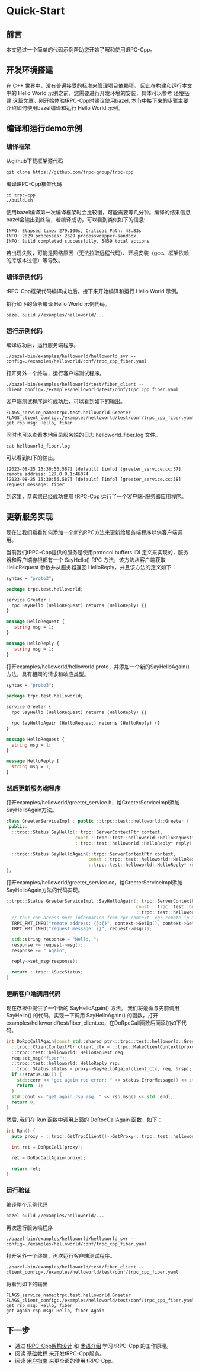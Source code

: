 # Quick-Start

## 前言

本文通过一个简单的代码示例帮助您开始了解和使用tRPC-Cpp。

## 开发环境搭建

在 C++ 世界中，没有普遍接受的标准来管理项目依赖项。 因此在构建和运行本文中的 Hello World 示例之前，您需要进行开发环境的安装，具体可以参考 [环境搭建](setup_env.md) 这篇文章。刚开始体验tRPC-Cpp时建议使用bazel, 本节中接下来的步骤主要介绍如何使用bazel编译和运行 Hello World 示例。

## 编译和运行demo示例

### 编译框架

从github下载框架源代码

```shell
git clone https://github.com/trpc-group/trpc-cpp
```

编译tRPC-Cpp框架代码

```shell
cd trpc-cpp
./build.sh
```

使用bazel编译第一次编译框架时会比较慢，可能需要等几分钟。编译的结果信息bazel会输出到终端，若编译成功，可以看到类似如下的信息:

```shell
INFO: Elapsed time: 279.100s, Critical Path: 48.83s
INFO: 2629 processes: 2629 processwrapper-sandbox.
INFO: Build completed successfully, 5459 total actions
```

若出现失败，可能是网络原因（无法拉取远程代码）、环境安装（gcc、框架依赖的库版本过低）等导致。

### 编译示例代码

tRPC-Cpp框架代码编译成功后，接下来开始编译和运行 Hello World 示例。

执行如下的命令编译 Hello World 示例代码。

```shell
bazel build //examples/helloworld/...
```

### 运行示例代码

编译成功后，运行服务端程序。

```shell
./bazel-bin/examples/helloworld/helloworld_svr --config=./examples/helloworld/conf/trpc_cpp_fiber.yaml
```

打开另外一个终端，运行客户端测试程序。

```shell
./bazel-bin/examples/helloworld/test/fiber_client --client_config=./examples/helloworld/test/conf/trpc_cpp_fiber.yaml
```

客户端测试程序运行成功后，可以看到如下的输出。

```shell
FLAGS_service_name:trpc.test.helloworld.Greeter
FLAGS_client_config:./examples/helloworld/test/conf/trpc_cpp_fiber.yaml
get rsp msg: Hello, fiber
```

同时也可以查看本地目录服务端的日志 helloworld_fiber.log 文件。

```shell
cat helloworld_fiber.log 
```

可以看到如下的输出。

```shell
[2023-08-25 15:30:56.587] [default] [info] [greeter_service.cc:37] remote address: 127.0.0.1:46074
[2023-08-25 15:30:56.587] [default] [info] [greeter_service.cc:38] request message: fiber
```

到这里，恭喜您已经成功使用 tRPC-Cpp 运行了一个客户端-服务器应用程序。

## 更新服务实现

现在让我们看看如何添加一个新的RPC方法来更新给服务端程序以供客户端调用。

当前我们tRPC-Cpp提供的服务是使用protocol buffers IDL定义来实现的，服务器和客户端存根都有一个 SayHello() RPC 方法，该方法从客户端获取 HelloRequest 参数并从服务器返回 HelloReply，并且该方法的定义如下：

```protobuf
syntax = "proto3";

package trpc.test.helloworld;

service Greeter {
  rpc SayHello (HelloRequest) returns (HelloReply) {}
}

message HelloRequest {
   string msg = 1;
}

message HelloReply {
   string msg = 1;
}
```

打开examples/helloworld/helloworld.proto，并添加一个新的SayHelloAgain()方法，具有相同的请求和响应类型。

```protobuf
syntax = "proto3";
 
package trpc.test.helloworld;

service Greeter {
  rpc SayHello (HelloRequest) returns (HelloReply) {}

  rpc SayHelloAgain (HelloRequest) returns (HelloReply) {}
}

message HelloRequest {
  string msg = 1;
}

message HelloReply {
  string msg = 1;
}
```

### 然后更新服务端程序

打开examples/helloworld/greeter_service.h，给GreeterServiceImpl添加SayHelloAgain方法。

```cpp
class GreeterServiceImpl : public ::trpc::test::helloworld::Greeter {
 public:
  ::trpc::Status SayHello(::trpc::ServerContextPtr context,
                          const ::trpc::test::helloworld::HelloRequest* request,
                          ::trpc::test::helloworld::HelloReply* reply) override;

  ::trpc::Status SayHelloAgain(::trpc::ServerContextPtr context,
                               const ::trpc::test::helloworld::HelloRequest* request,
                               ::trpc::test::helloworld::HelloReply* reply) override;
};
```

打开examples/helloworld/greeter_service.cc，给GreeterServiceImpl添加SayHelloAgain方法的代码实现。

```cpp
::trpc::Status GreeterServiceImpl::SayHelloAgain(::trpc::ServerContextPtr context,
                                                 const ::trpc::test::helloworld::HelloRequest* request,
                                                 ::trpc::test::helloworld::HelloReply* reply) {
  // Your can access more information from rpc context, eg: remote ip and port
  TRPC_FMT_INFO("remote address: {}:{}", context->GetIp(), context->GetPort());
  TRPC_FMT_INFO("request message: {}", request->msg());

  std::string response = "Hello, ";
  response += request->msg();
  response += " Again";

  reply->set_msg(response);

  return ::trpc::kSuccStatus;
}
```

### 更新客户端调用代码

现在存根中提供了一个新的 SayHelloAgain() 方法。 我们将遵循与先前调用 SayHello() 的代码，实现一下调用 SayHelloAgain() 的函数，打开examples/helloworld/test/fiber_client.cc，在DoRpcCall函数后面添加如下代码。

```cpp
int DoRpcCallAgain(const std::shared_ptr<::trpc::test::helloworld::GreeterServiceProxy>& proxy) {
  ::trpc::ClientContextPtr client_ctx = ::trpc::MakeClientContext(proxy);
  ::trpc::test::helloworld::HelloRequest req;
  req.set_msg("fiber");
  ::trpc::test::helloworld::HelloReply rsp;
  ::trpc::Status status = proxy->SayHelloAgain(client_ctx, req, &rsp);
  if (!status.OK()) {
    std::cerr << "get again rpc error: " << status.ErrorMessage() << std::endl;
    return -1;
  }
  std::cout << "get again rsp msg: " << rsp.msg() << std::endl;
  return 0;
}
```

然后, 我们在 Run 函数中调用上面的 DoRpcCallAgain 函数，如下：

```cpp
int Run() {
  auto proxy = ::trpc::GetTrpcClient()->GetProxy<::trpc::test::helloworld::GreeterServiceProxy>(FLAGS_service_name);

  int ret = DoRpcCall(proxy);

  ret = DoRpcCallAgain(proxy);

  return ret;
}
```

### 运行验证

编译整个示例代码

```shell
bazel build //examples/helloworld/...
```

再次运行服务端程序

```shell
./bazel-bin/examples/helloworld/helloworld_svr --config=./examples/helloworld/conf/trpc_cpp_fiber.yaml
```

打开另外一个终端，再次运行客户端测试程序。

```shell
./bazel-bin/examples/helloworld/test/fiber_client --client_config=./examples/helloworld/test/conf/trpc_cpp_fiber.yaml
```

将看到如下的输出

```shell
FLAGS_service_name:trpc.test.helloworld.Greeter
FLAGS_client_config:./examples/helloworld/test/conf/trpc_cpp_fiber.yaml
get rsp msg: Hello, fiber
get again rsp msg: Hello, fiber Again
```

## 下一步

- 通过 [tRPC-Cpp架构设计](architecture_design.md) 和 [术语介绍](https://github.com/trpc-group/trpc/blob/main/docs/zh/terminology.md) 学习 tRPC-Cpp 的工作原理。
- 阅读 [基础教程](basic_tutorial.md) 来开发tRPC-Cpp服务。
- 阅读 [用户指南](../README.md) 来更全面的使用 tRPC-Cpp。
